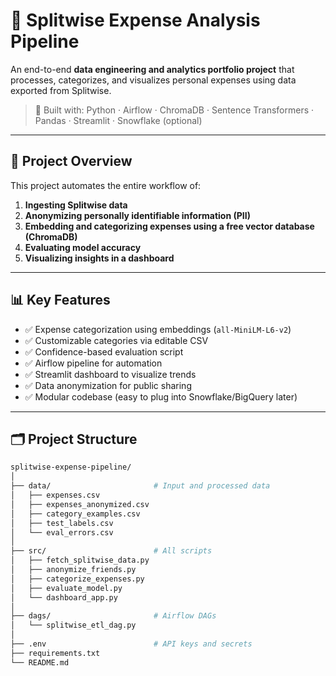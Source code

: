 # 💸 Splitwise Expense Analysis Pipeline

An end-to-end **data engineering and analytics portfolio project** that processes, categorizes, and visualizes personal expenses using data exported from Splitwise.

> 🔧 Built with: Python · Airflow · ChromaDB · Sentence Transformers · Pandas · Streamlit · Snowflake (optional)

---

## 🚀 Project Overview

This project automates the entire workflow of:

1. **Ingesting Splitwise data**
2. **Anonymizing personally identifiable information (PII)**
3. **Embedding and categorizing expenses using a free vector database (ChromaDB)**
4. **Evaluating model accuracy**
5. **Visualizing insights in a dashboard**

---

## 📊 Key Features

- ✅ Expense categorization using embeddings (`all-MiniLM-L6-v2`)
- ✅ Customizable categories via editable CSV
- ✅ Confidence-based evaluation script
- ✅ Airflow pipeline for automation
- ✅ Streamlit dashboard to visualize trends
- ✅ Data anonymization for public sharing
- ✅ Modular codebase (easy to plug into Snowflake/BigQuery later)

---

## 🗂️ Project Structure

```bash
splitwise-expense-pipeline/
│
├── data/                       # Input and processed data
│   ├── expenses.csv
│   ├── expenses_anonymized.csv
│   ├── category_examples.csv
│   ├── test_labels.csv
│   └── eval_errors.csv
│
├── src/                        # All scripts
│   ├── fetch_splitwise_data.py
│   ├── anonymize_friends.py
│   ├── categorize_expenses.py
│   ├── evaluate_model.py
│   └── dashboard_app.py
│
├── dags/                       # Airflow DAGs
│   └── splitwise_etl_dag.py
│
├── .env                        # API keys and secrets
├── requirements.txt
└── README.md
